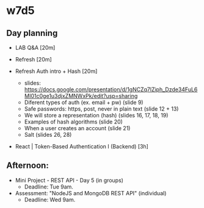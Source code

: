 

# w7d5

<!--
@todo: record video "the concern on user's security + bcrypt" (1h)
-->



## Day planning

- LAB Q&A [20m]

- Refresh [20m]

- Refresh Auth intro + Hash [20m]
    - slides: https://docs.google.com/presentation/d/1gNCZq7lZiph_Dzde34FuL6MI01c0ge1u3djxZMNWxPk/edit?usp=sharing
    - Diferent types of auth (ex. email + pw) (slide 9)
    - Safe passwords: https, post, never in plain text  (slide 12 + 13)
    - We will store a representation (hash) (slides 16, 17, 18, 19)
    - Examples of hash algorithms  (slide 20)
    - When a user creates an account  (slide 21)
    - Salt  (slides 26, 28)


- React | Token-Based Authentication I (Backend) [3h]




## Afternoon:

- Mini Project - REST API - Day 5 (in groups)
    - Deadline: Tue 9am.
- Assessment: "NodeJS and MongoDB REST API" (individual)
    - Deadline: Wed 9am.

<!-- Recommended: finish both things by Monday -->

